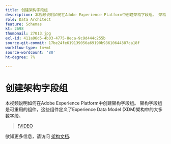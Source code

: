 ```yaml
---
title: 创建架构字段组
description: 本视频说明如何在Adobe Experience Platform中创建架构字段组。 架构字段组是可重用的组件，这些组件定义了Experience Data Model (XDM)架构中的大多数字段。
role: Data Architect
feature: Schemas
kt: 2698
thumbnail: 27013.jpg
exl-id: 411a96d5-4b03-4775-8eca-9c9d444c255b
source-git-commit: 17be24fe619139056a69190b98610644387ca18f
workflow-type: tm+mt
source-wordcount: '80'
ht-degree: 7%

---
```


# 创建架构字段组

本视频说明如何在Adobe Experience Platform中创建架构字段组。 架构字段组是可重用的组件，这些组件定义了Experience Data Model (XDM)架构中的大多数字段。

>[!VIDEO](https://video.tv.adobe.com/v/27013?quality=12&learn=on)

欲知更多信息，请访问 [架构文档](https://experienceleague.adobe.com/docs/experience-platform/xdm/home.html?lang=zh-Hans).